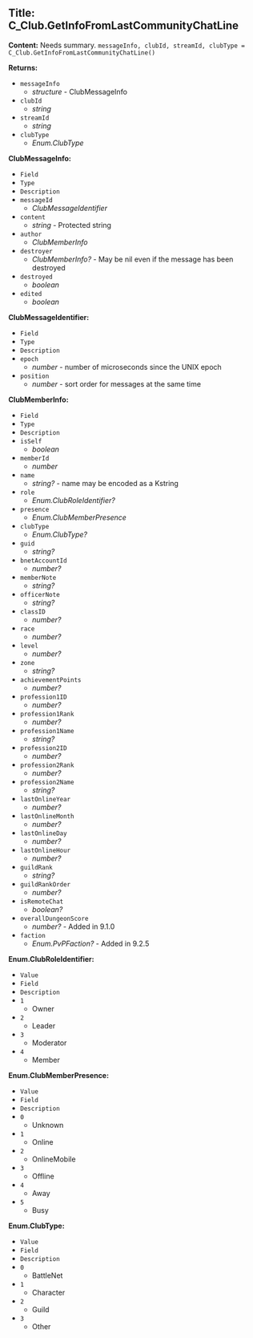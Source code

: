 ## Title: C_Club.GetInfoFromLastCommunityChatLine

**Content:**
Needs summary.
`messageInfo, clubId, streamId, clubType = C_Club.GetInfoFromLastCommunityChatLine()`

**Returns:**
- `messageInfo`
  - *structure* - ClubMessageInfo
- `clubId`
  - *string*
- `streamId`
  - *string*
- `clubType`
  - *Enum.ClubType*

**ClubMessageInfo:**
- `Field`
- `Type`
- `Description`
- `messageId`
  - *ClubMessageIdentifier*
- `content`
  - *string* - Protected string
- `author`
  - *ClubMemberInfo*
- `destroyer`
  - *ClubMemberInfo?* - May be nil even if the message has been destroyed
- `destroyed`
  - *boolean*
- `edited`
  - *boolean*

**ClubMessageIdentifier:**
- `Field`
- `Type`
- `Description`
- `epoch`
  - *number* - number of microseconds since the UNIX epoch
- `position`
  - *number* - sort order for messages at the same time

**ClubMemberInfo:**
- `Field`
- `Type`
- `Description`
- `isSelf`
  - *boolean*
- `memberId`
  - *number*
- `name`
  - *string?* - name may be encoded as a Kstring
- `role`
  - *Enum.ClubRoleIdentifier?*
- `presence`
  - *Enum.ClubMemberPresence*
- `clubType`
  - *Enum.ClubType?*
- `guid`
  - *string?*
- `bnetAccountId`
  - *number?*
- `memberNote`
  - *string?*
- `officerNote`
  - *string?*
- `classID`
  - *number?*
- `race`
  - *number?*
- `level`
  - *number?*
- `zone`
  - *string?*
- `achievementPoints`
  - *number?*
- `profession1ID`
  - *number?*
- `profession1Rank`
  - *number?*
- `profession1Name`
  - *string?*
- `profession2ID`
  - *number?*
- `profession2Rank`
  - *number?*
- `profession2Name`
  - *string?*
- `lastOnlineYear`
  - *number?*
- `lastOnlineMonth`
  - *number?*
- `lastOnlineDay`
  - *number?*
- `lastOnlineHour`
  - *number?*
- `guildRank`
  - *string?*
- `guildRankOrder`
  - *number?*
- `isRemoteChat`
  - *boolean?*
- `overallDungeonScore`
  - *number?* - Added in 9.1.0
- `faction`
  - *Enum.PvPFaction?* - Added in 9.2.5

**Enum.ClubRoleIdentifier:**
- `Value`
- `Field`
- `Description`
- `1`
  - Owner
- `2`
  - Leader
- `3`
  - Moderator
- `4`
  - Member

**Enum.ClubMemberPresence:**
- `Value`
- `Field`
- `Description`
- `0`
  - Unknown
- `1`
  - Online
- `2`
  - OnlineMobile
- `3`
  - Offline
- `4`
  - Away
- `5`
  - Busy

**Enum.ClubType:**
- `Value`
- `Field`
- `Description`
- `0`
  - BattleNet
- `1`
  - Character
- `2`
  - Guild
- `3`
  - Other